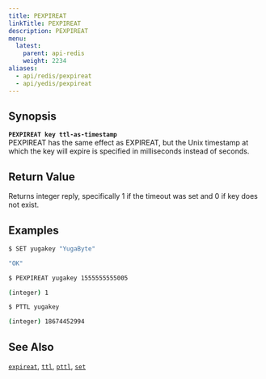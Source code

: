 ```yaml
---
title: PEXPIREAT
linkTitle: PEXPIREAT
description: PEXPIREAT
menu:
  latest:
    parent: api-redis
    weight: 2234
aliases:
  - api/redis/pexpireat
  - api/yedis/pexpireat
---
```


## Synopsis
<b>`PEXPIREAT key ttl-as-timestamp`</b><br>
PEXPIREAT has the same effect as EXPIREAT, but the Unix timestamp at which the key will expire is specified in milliseconds instead of seconds.

## Return Value
Returns integer reply, specifically 1 if the timeout was set and 0 if key does not exist.

## Examples
```{.sh .copy .separator-dollar}
$ SET yugakey "YugaByte"
```
```sh
"OK"
```
```{.sh .copy .separator-dollar}
$ PEXPIREAT yugakey 1555555555005
```
```sh
(integer) 1
```
```{.sh .copy .separator-dollar}
$ PTTL yugakey
```
```sh
(integer) 18674452994
```

## See Also
[`expireat`](../expireat/), [`ttl`](../ttl/), [`pttl`](../pttl/), [`set`](../set/) 
